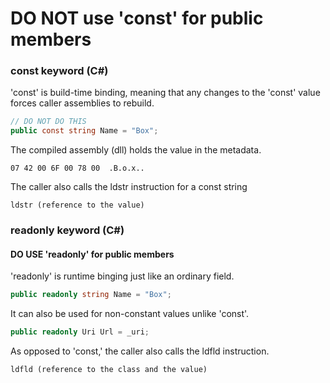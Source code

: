 # DO NOT use 'const' for public members

### const keyword (C#)

'const' is build-time binding, meaning that any changes to the 'const' value forces caller assemblies to rebuild.
``` csharp
// DO NOT DO THIS
public const string Name = "Box";
```

The compiled assembly (dll) holds the value in the metadata.
```
07 42 00 6F 00 78 00  .B.o.x..
```

The caller also calls the ldstr instruction for a const string
```
ldstr (reference to the value)
```

### readonly keyword (C#)

#### DO USE 'readonly' for public members

'readonly' is runtime binging just like an ordinary field.
``` csharp
public readonly string Name = "Box";
```
It can also be used for non-constant values unlike 'const'.
``` csharp
public readonly Uri Url = _uri;
```

As opposed to 'const,' the caller also calls the ldfld instruction.
```
ldfld (reference to the class and the value)
```

